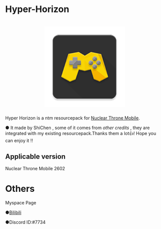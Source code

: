 # Hyper-Horizon

[<h1 align="center">
<img src="icon.png" 
     alt="icon" 
     height="256"></h1>](icon.png)

Hyper Horizon is a ntm resourcepack for [Nuclear Throne Mobile](https://toncho.itch.io/nuclear-throne-mobile).

● It made by ShiChen , some of it comes from *other credits* , they are integrated with my existing resourcepack.Thanks them a lot👍! Hope you can enjoy it !!

## Applicable version

Nuclear Throne Mobile 2602

# Others
Myspace Page

●[Bilibili](https://space.bilibili.com/420780210?share_medium=android&share_source=copy_link&bbid=XUB3662B546892C3E3BC435CA216F492A635D&ts=1692070585859)

●Discord ID:#7734
